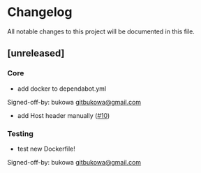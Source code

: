 # Changelog

All notable changes to this project will be documented in this file.

## [unreleased]

### Core

- add docker to dependabot.yml

Signed-off-by: bukowa <gitbukowa@gmail.com>

- add Host header manually ([#10](https://github.com/bukowa/http-headers/issues/10))



### Testing

- test new Dockerfile!

Signed-off-by: bukowa <gitbukowa@gmail.com>


